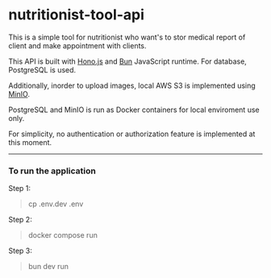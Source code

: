 # nutritionist-tool-api

This is a simple tool for nutritionist who want's to stor medical report of client and make appointment with clients.

This API is built with [Hono.js](https://hono.dev/) and [Bun](https://bun.sh/) JavaScript runtime.
For database, PostgreSQL is used.

Additionally, inorder to upload images, local AWS S3 is implemented using [MinIO](https://min.io/).

PostgreSQL and MinIO is run as Docker containers for local enviroment use only.

For simplicity, no authentication or authorization feature is implemented at this moment.

---

### To run the application

Step 1:
> cp .env.dev .env

Step 2:
> docker compose run

Step 3:
> bun dev run
